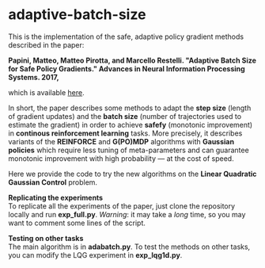 # adaptive-batch-size

This is the implementation of the safe, adaptive policy gradient methods described in the paper:

**Papini, Matteo, Matteo Pirotta, and Marcello Restelli. "Adaptive Batch Size for Safe Policy Gradients." Advances in Neural Information Processing Systems. 2017,**

which is available [here](http://papers.nips.cc/paper/6950-adaptive-batch-size-for-safe-policy-gradients).

In short, the paper describes some methods to adapt the **step size** (length of gradient updates) and the **batch size** (number of trajectories used to estimate the gradient) in order to achieve **safefy** (monotonic improvement) in **continous reinforcement learning** tasks.
More precisely, it describes variants of the **REINFORCE** and **G(PO)MDP** algorithms with **Gaussian policies** which require less tuning of meta-parameters and can guarantee monotonic improvement with high probability — at the cost of speed.

Here we provide the code to try the new algorithms on the **Linear Quadratic Gaussian Control** problem.


**Replicating the experiments**\
To replicate all the experiments of the paper, just clone the repository locally and run **exp_full.py**.
*Warning*: it may take a *long* time, so you may want to comment some lines of the script.

**Testing on other tasks**\
The main algorithm is in **adabatch.py**. To test the methods on other tasks, you can modify the LQG experiment in **exp_lqg1d.py**.
